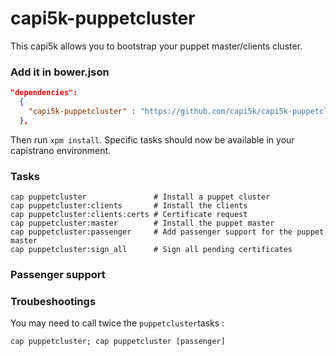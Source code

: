capi5k-puppetcluster
====================

This capi5k allows you to bootstrap your puppet master/clients cluster.


### Add it in bower.json

``` json
"dependencies":
  {
    "capi5k-puppetcluster" : "https://github.com/capi5k/capi5k-puppetcluster/tarball/master"
  },
```

Then run ```xpm install```. Specific tasks should now be available in your capistrano environment.


### Tasks

```
cap puppetcluster               # Install a puppet cluster
cap puppetcluster:clients       # Install the clients
cap puppetcluster:clients:certs # Certificate request
cap puppetcluster:master        # Install the puppet master
cap puppetcluster:passenger     # Add passenger support for the puppet master
cap puppetcluster:sign_all      # Sign all pending certificates
````

### Passenger support


### Troubeshootings

You may need to call twice the ```puppetcluster```tasks :

```
cap puppetcluster; cap puppetcluster [passenger]
```
